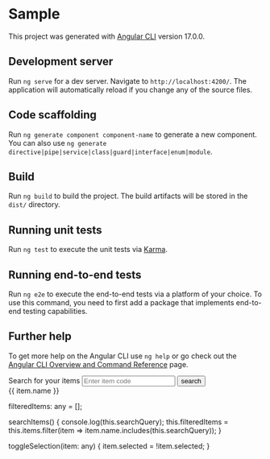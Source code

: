 # Sample

This project was generated with [Angular CLI](https://github.com/angular/angular-cli) version 17.0.0.

## Development server

Run `ng serve` for a dev server. Navigate to `http://localhost:4200/`. The application will automatically reload if you change any of the source files.

## Code scaffolding

Run `ng generate component component-name` to generate a new component. You can also use `ng generate directive|pipe|service|class|guard|interface|enum|module`.

## Build

Run `ng build` to build the project. The build artifacts will be stored in the `dist/` directory.

## Running unit tests

Run `ng test` to execute the unit tests via [Karma](https://karma-runner.github.io).

## Running end-to-end tests

Run `ng e2e` to execute the end-to-end tests via a platform of your choice. To use this command, you need to first add a package that implements end-to-end testing capabilities.

## Further help

To get more help on the Angular CLI use `ng help` or go check out the [Angular CLI Overview and Command Reference](https://angular.io/cli) page.

<div class="container">
  <mat-form-field appearance="outline">
    <mat-label>Search for your items</mat-label>
    <input matInput [(ngModel)]="searchQuery" placeholder="Enter item code" (keyup.enter)="searchItems()">
    <button mat-icon-button matSuffix (click)="searchItems()">
      <mat-icon>search</mat-icon>
    </button>
  </mat-form-field>

  <div *ngIf="filteredItems.length > 0">
    <mat-selection-list>
      <mat-list-option *ngFor="let item of filteredItems" [value]="item">
        <mat-checkbox [(ngModel)]="item.selected">{{ item.name }}</mat-checkbox>
      </mat-list-option>
    </mat-selection-list>
  </div>
</div>

  filteredItems: any = [];

  searchItems() {
    console.log(this.searchQuery);
    this.filteredItems = this.items.filter(item => item.name.includes(this.searchQuery));
  }

  toggleSelection(item: any) {
    item.selected = !item.selected;
  }
